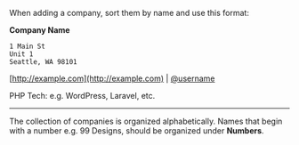 When adding a company, sort them by name and use this format:

**Company Name**

```
1 Main St
Unit 1
Seattle, WA 98101
```

[http://example.com](http://example.com)
| [@username](https://twitter.com/username)

PHP Tech: e.g. WordPress, Laravel, etc.

----

The collection of companies is organized alphabetically. Names that begin with a
number e.g. 99 Designs, should be organized under **Numbers**.